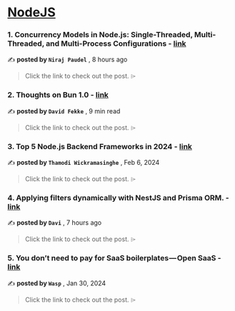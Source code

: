 
<h1><a href=https://medium.com/tag/nodejs/recommended target="_blank" rel="noopener noreferrer">NodeJS</a></h1>
<h3>1. Concurrency Models in Node.js: Single-Threaded, Multi-Threaded, and Multi-Process Configurations - <a href=https://medium.com/@nirajpaudel/concurrency-models-in-node-js-single-threaded-multi-threaded-and-multi-process-configurations-0080488a1c0b?source=tag_recommended_feed---------0-84----------nodejs----------780eca75_b4d1_4a35_b628_822e31e1f90f------- target="_blank" rel="noopener noreferrer">link</a></h3>

✍️ **posted by `Niraj Paudel`** <date> , 8 hours ago</date>

<blockquote>Click the link to check out the post. ⌲</blockquote>

<h3>2. Thoughts on Bun 1.0 - <a href=https://medium.com/javascript-in-plain-english/thoughts-on-bun-1-0-bcb103204900?source=tag_recommended_feed---------1-107----------nodejs----------780eca75_b4d1_4a35_b628_822e31e1f90f------- target="_blank" rel="noopener noreferrer">link</a></h3>

✍️ **posted by `David Fekke`** <date> , 9 min read</date>

<blockquote>Click the link to check out the post. ⌲</blockquote>

<h3>3. Top 5 Node.js Backend Frameworks in 2024 - <a href=https://medium.com/bitsrc/top-5-nodejs-frameworks-in-2024-32c7fe9d49c6?source=tag_recommended_feed---------2-85----------nodejs----------780eca75_b4d1_4a35_b628_822e31e1f90f------- target="_blank" rel="noopener noreferrer">link</a></h3>

✍️ **posted by `Thamodi Wickramasinghe`** <date> , Feb 6, 2024</date>

<blockquote>Click the link to check out the post. ⌲</blockquote>

<h3>4. Applying filters dynamically with NestJS and Prisma ORM. - <a href=https://medium.com/@davi_aquino/applying-filters-dynamically-with-nestjs-and-prisma-orm-bb8db455b32c?source=tag_recommended_feed---------3-84----------nodejs----------780eca75_b4d1_4a35_b628_822e31e1f90f------- target="_blank" rel="noopener noreferrer">link</a></h3>

✍️ **posted by `Davi`** <date> , 7 hours ago</date>

<blockquote>Click the link to check out the post. ⌲</blockquote>

<h3>5. You don’t need to pay for SaaS boilerplates — Open SaaS - <a href=https://medium.com/@WaspLang/you-dont-need-to-pay-for-saas-boilerplates-open-saas-f4ee70bbe848?source=tag_recommended_feed---------4-107----------nodejs----------780eca75_b4d1_4a35_b628_822e31e1f90f------- target="_blank" rel="noopener noreferrer">link</a></h3>

✍️ **posted by `Wasp`** <date> , Jan 30, 2024</date>

<blockquote>Click the link to check out the post. ⌲</blockquote>


